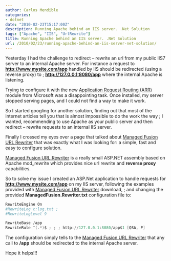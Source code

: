 ```yaml
---
author: Carlos Mendible
categories:
- dotnet
date: "2010-02-23T15:17:00Z"
description: Running Apache behind an IIS server. .Net Solution
tags: ["Apache", "IIS", "UrlRewrite"]
title: Running Apache behind an IIS server. .Net Solution
url: /2010/02/23/running-apache-behind-an-iis-server-net-solution/
---
```

Yesterday I had the challenge to redirect &#8211; rewrite an url from my public IIS7 server to an internal Apache server. For instance a request to **http://www.mysite.com/app** handled by IIS should be redirected (using a reverse proxy) to ; **http://127.0.0.1:8080/app** where the internal Apache is listening.

Trying to configure it with the new [Application Request Routing (ARR)](http://www.iis.net/expand/ApplicationRequestRouting) module from Microsoft was a disappointing task. Once installed, my server stopped serving pages, and I could not find a way to make it work.

So I started googling for another solution, finding out that most of the internet articles tell you that is almost impossible to do the work the way ; I wanted, recommending to use Apache as your public server and then redirect &#8211; rewrite requests to an internal IIS server.

Finally I crossed my eyes over a page that talked about [Managed Fusion URL Rewriter](http://www.managedfusion.com/products/url-rewriter/) that was exactly what I was looking for: a simple, fast and easy to configure solution.

[Managed Fusion URL Rewriter](http://www.managedfusion.com/products/url-rewriter/) is a really small ASP.NET assembly based on Apache mod_rewrite which provides nice url rewrite and **reverse proxy** capabilities.

So to solve my issue I created an ASP.Net application to handle requests for **http://www.mysite.com/app** on my IIS server, following the examples provided with [Managed Fusion URL Rewriter](http://www.managedfusion.com/products/url-rewriter/) download, ; and changing the provided **ManagedFusion.Rewriter.txt** configuration file to:

``` powershell
RewriteEngine On
#RewriteLog c:log.txt ;
#RewriteLogLevel 9

RewriteBase /app
RewriteRule ^(.*)$ ; ; ; http://127.0.0.1:8080/app$1 [QSA, P]
```

The configuration simply tells to the [Managed Fusion URL Rewriter](http://www.managedfusion.com/products/url-rewriter/) that any call to **/app** should be redirected to the internal Apache server.

Hope it helps!!!